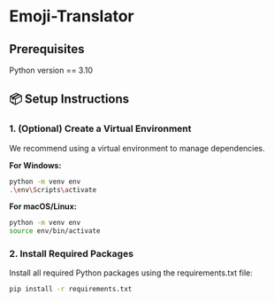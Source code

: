 # Emoji-Translator

## Prerequisites

Python version == 3.10

## 📦 Setup Instructions

### 1. (Optional) Create a Virtual Environment

We recommend using a virtual environment to manage dependencies.

**For Windows:**

```bash
python -m venv env
.\env\Scripts\activate
```

**For macOS/Linux:**

```bash
python -m venv env
source env/bin/activate
```

### 2. Install Required Packages

Install all required Python packages using the requirements.txt file:

```bash
pip install -r requirements.txt
```